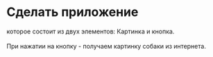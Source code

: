 # Сделать приложениe
которое состоит из двух элементов: Картинка и кнопка. </br>   
При нажатии на кнопку - получаем картинку собаки из интернета.
